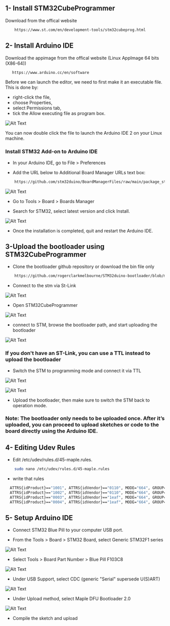 ## 1- Install STM32CubeProgrammer
Download from the offical website

```bash
    https://www.st.com/en/development-tools/stm32cubeprog.html
```

## 2- Install Arduino IDE
Download the appimage from the offical website (Linux
AppImage 64 bits (X86-64))

```bash
   https://www.arduino.cc/en/software
```
Before we can launch the editor, we need to first make it an executable file. This is done by:

- right-click the file,
- choose Properties,
- select Permissions tab,
- tick the Allow executing file as program box.

![Alt Text](https://docs.arduino.cc/cec5dab5c3891762d78e57260fdc7317/linux-installation.gif)

You can now double click the file to launch the Arduino IDE 2 on your Linux machine. 

### Install STM32 Add-on to Arduino IDE
- In your Arduino IDE, go to File > Preferences

- Add the URL below to Additional Board Manager URLs text box:

```bash
    https://github.com/stm32duino/BoardManagerFiles/raw/main/package_stmicroelectronics_index.json
```
![Alt Text](../Guide-Photos/STM32_addon.jpg)

- Go to Tools > Board > Boards Manager

- Search for STM32, select latest version and click Install.

![Alt Text](../Guide-Photos/board_manager_install.png)

- Once the installation is completed, quit and restart the Arduino IDE.




## 3-Upload the bootloader using STM32CubeProgrammer 

- Clone the bootloader github repository or download the bin file only
```bash
    https://github.com/rogerclarkmelbourne/STM32duino-bootloader/blob/master/binaries/generic_boot20_pc13.bin
```

- Connect to the stm via St-Link

![Alt Text](../Guide-Photos/stlink-with-stm.jpg)

- Open STM32CubeProgrammer

![Alt Text](../Guide-Photos/stmcubeprogrammer-guide-stlink.jpg)

- connect to STM, browse the bootloader path, and start uploading the bootloader

![Alt Text](../Guide-Photos/stmcubeprogrammer-guide.jpg)

### If you don't have an ST-Link, you can use a TTL instead to upload the bootloader

- Switch the STM to programming mode and connect it via TTL

![Alt Text](../Guide-Photos/Blue-Pill-Operating-Modes.png)

![Alt Text](../Guide-Photos/STM32-with-USB-to-Serial-TTL.png)

- Upload the bootloader, then make sure to switch the STM back to operation mode.


### Note: The bootloader only needs to be uploaded once. After it’s uploaded, you can proceed to upload sketches or code to the board directly using the Arduino IDE.

## 4- Editing Udev Rules
- Edit /etc/udev/rules.d/45-maple.rules. 
```bash
    sudo nano /etc/udev/rules.d/45-maple.rules
```
- write that rules
```bash
  ATTRS{idProduct}=="1001", ATTRS{idVendor}=="0110", MODE="664", GROUP="plugdev"
  ATTRS{idProduct}=="1002", ATTRS{idVendor}=="0110", MODE="664", GROUP="plugdev"
  ATTRS{idProduct}=="0003", ATTRS{idVendor}=="1eaf", MODE="664", GROUP="plugdev" SYMLINK+="maple", ENV{ID_MM_DEVICE_IGNORE}="1"
  ATTRS{idProduct}=="0004", ATTRS{idVendor}=="1eaf", MODE="664", GROUP="plugdev" SYMLINK+="maple", ENV{ID_MM_DEVICE_IGNORE}="1"
```

## 5- Setup Arduino IDE
- Connect STM32 Blue Pill to your computer USB port.

- From the Tools > Board > STM32 Board, select Generic STM32F1 series

![Alt Text](../Guide-Photos/F103_board_b.png)

- Select Tools > Board Part Number > Blue Pill F103C8

![Alt Text](../Guide-Photos/F103_part.png)

- Under USB Support, select CDC (generic "Serial" supersede U(S)ART)

![Alt Text](../Guide-Photos/F103_USB_Support_b.png)

- Under Upload method, select Maple DFU Bootloader 2.0

![Alt Text](../Guide-Photos/STM32F103C8T6-USB-Bootloader-Arduino-Config.png)

- Compile the sketch and upload
